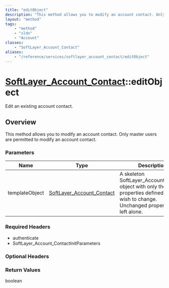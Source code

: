 ```yaml
---
title: "editObject"
description: "This method allows you to modify an account contact. Only master users are permitted to modify an account contact."
layout: "method"
tags:
    - "method"
    - "sldn"
    - "Account"
classes:
    - "SoftLayer_Account_Contact"
aliases:
    - "/reference/services/softlayer_account_contact/editObject"
---
```

# [SoftLayer_Account_Contact](/reference/services/SoftLayer_Account_Contact)::editObject

Edit an existing account contact.


## Overview 
This method allows you to modify an account contact. Only master users are permitted to modify an account contact. 

### Parameters 
|Name | Type | Description |
| --- | --- | --- |
|templateObject| <a href='/reference/datatypes/SoftLayer_Account_Contact'>SoftLayer_Account_Contact </a>| A skeleton SoftLayer_Account_Contact object with only the properties defined that you wish to change. Unchanged properties are left alone.|


### Required Headers
* authenticate
* SoftLayer_Account_ContactInitParameters

### Optional Headers

### Return Values
boolean

